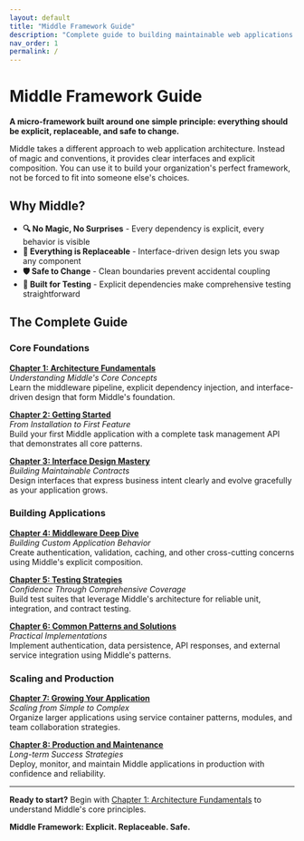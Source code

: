 ```yaml
---
layout: default
title: "Middle Framework Guide"
description: "Complete guide to building maintainable web applications with explicit architecture"
nav_order: 1
permalink: /
---
```


# Middle Framework Guide

**A micro-framework built around one simple principle: everything should be explicit, replaceable, and safe to change.**

Middle takes a different approach to web application architecture. Instead of magic and conventions, it provides clear interfaces and explicit composition. You can use it to build your organization's perfect framework, not be forced to fit into someone else's choices.

## Why Middle?

- **🔍 No Magic, No Surprises** - Every dependency is explicit, every behavior is visible
- **🔧 Everything is Replaceable** - Interface-driven design lets you swap any component
- **🛡️ Safe to Change** - Clean boundaries prevent accidental coupling
- **🧪 Built for Testing** - Explicit dependencies make comprehensive testing straightforward

## The Complete Guide

### Core Foundations
**[Chapter 1: Architecture Fundamentals](chapter1)**  
*Understanding Middle's Core Concepts*  
Learn the middleware pipeline, explicit dependency injection, and interface-driven design that form Middle's foundation.

**[Chapter 2: Getting Started](chapter2)**  
*From Installation to First Feature*  
Build your first Middle application with a complete task management API that demonstrates all core patterns.

**[Chapter 3: Interface Design Mastery](chapter3)**  
*Building Maintainable Contracts*  
Design interfaces that express business intent clearly and evolve gracefully as your application grows.

### Building Applications
**[Chapter 4: Middleware Deep Dive](chapter4)**  
*Building Custom Application Behavior*  
Create authentication, validation, caching, and other cross-cutting concerns using Middle's explicit composition.

**[Chapter 5: Testing Strategies](chapter5)**  
*Confidence Through Comprehensive Coverage*  
Build test suites that leverage Middle's architecture for reliable unit, integration, and contract testing.

**[Chapter 6: Common Patterns and Solutions](chapter6)**  
*Practical Implementations*  
Implement authentication, data persistence, API responses, and external service integration using Middle's patterns.

### Scaling and Production
**[Chapter 7: Growing Your Application](chapter7)**  
*Scaling from Simple to Complex*  
Organize larger applications using service container patterns, modules, and team collaboration strategies.

**[Chapter 8: Production and Maintenance](chapter8)**  
*Long-term Success Strategies*  
Deploy, monitor, and maintain Middle applications in production with confidence and reliability.

---

**Ready to start?** Begin with [Chapter 1: Architecture Fundamentals](chapter1) to understand Middle's core principles.

**Middle Framework: Explicit. Replaceable. Safe.**